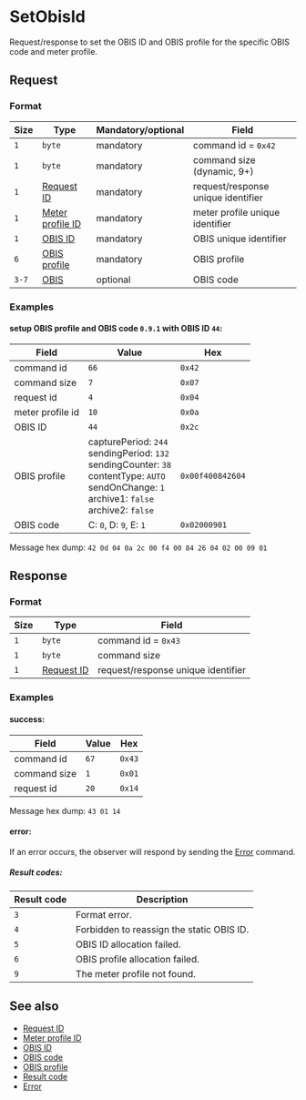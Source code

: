 # SetObisId

Request/response to set the OBIS ID and OBIS profile for the specific OBIS code and meter profile.


## Request

### Format

| Size  | Type                                             | Mandatory/optional | Field                              |
| ----- | ------------------------------------------------ | ------------------ | ---------------------------------- |
| `1`   | `byte`                                           | mandatory          | command id = `0x42`                |
| `1`   | `byte`                                           | mandatory          | command size (dynamic, 9+)         |
| `1`   | [Request ID](../types.md#request-id)             | mandatory          | request/response unique identifier |
| `1`   | [Meter profile ID](../types.md#meter-profile-id) | mandatory          | meter profile unique identifier    |
| `1`   | [OBIS ID](../types.md#obis-id)                   | mandatory          | OBIS unique identifier             |
| `6`   | [OBIS profile](../types.md#obis-profile)         | mandatory          | OBIS profile                       |
| `3-7` | [OBIS](../types.md#obis)                         | optional           | OBIS code                          |

### Examples

#### setup OBIS profile and OBIS code `0.9.1` with OBIS ID `44`:

| Field            | Value                                                                                                                                                                  | Hex              |
| ---------------- | ---------------------------------------------------------------------------------------------------------------------------------------------------------------------- | ---------------- |
| command id       | `66`                                                                                                                                                                   | `0x42`           |
| command size     | `7`                                                                                                                                                                    | `0x07`           |
| request id       | `4`                                                                                                                                                                    | `0x04`           |
| meter profile id | `10`                                                                                                                                                                   | `0x0a`           |
| OBIS ID          | `44`                                                                                                                                                                   | `0x2c`           |
| OBIS profile     | capturePeriod: `244` <br> sendingPeriod: `132` <br> sendingCounter: `38` <br> contentType: `AUTO` <br> sendOnChange: `1` <br> archive1: `false` <br> archive2: `false` | `0x00f400842604` |
| OBIS code        | C: `0`, D: `9`, E: `1`                                                                                                                                                 | `0x02000901`     |

Message hex dump: `42 0d 04 0a 2c 00 f4 00 84 26 04 02 00 09 01`


## Response

### Format

| Size | Type                                 | Field                              |
| ---- | ------------------------------------ | ---------------------------------- |
| `1`  | `byte`                               | command id = `0x43`                |
| `1`  | `byte`                               | command size                       |
| `1`  | [Request ID](../types.md#request-id) | request/response unique identifier |


### Examples

#### success:

| Field        | Value | Hex    |
| ------------ | ----- | ------ |
| command id   | `67`  | `0x43` |
| command size | `1`   | `0x01` |
| request id   | `20`  | `0x14` |

Message hex dump: `43 01 14`

#### error:

If an error occurs, the observer will respond by sending the [Error](./uplink/Error.md) command.

##### Result codes:

| Result code | Description                               |
| ----------- | ----------------------------------------- |
| `3`         | Format error.                             |
| `4`         | Forbidden to reassign the static OBIS ID. |
| `5`         | OBIS ID allocation failed.                |
| `6`         | OBIS profile allocation failed.           |
| `9`         | The meter profile not found.              |


## See also

* [Request ID](../types.md#request-id)
* [Meter profile ID](../types.md#meter-profile-id)
* [OBIS ID](../types.md#obis-id)
* [OBIS code](../types.md#obis)
* [OBIS profile](../types.md#obis-profile)
* [Result code](../types.md#result-code)
* [Error](./uplink/Error.md)
